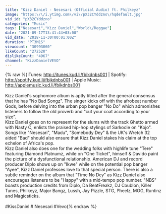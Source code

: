 ```yaml
---
title: "Kizz Daniel - Nesesari (Official Audio) ft. Philkeyz"
image: "https:\/\/i.ytimg.com\/vi\/pX32CYddzno\/hqdefault.jpg"
vid_id: "pX32CYddzno"
categories: "Music"
tags: ["Nesesari","Kizz Daniel","World\/Reggae"]
date: "2021-09-17T13:41:44+03:00"
vid_date: "2018-11-30T00:01:00Z"
duration: "PT3M1S"
viewcount: "30993060"
likeCount: "272520"
dislikeCount: "4967"
channel: "KizzDanielVEVO"
---
```

{% raw %}iTunes: <a rel="nofollow" target="blank" href="http://itunes.kud.li/fbikdnbs001">http://itunes.kud.li/fbikdnbs001</a> | Spotify: <a rel="nofollow" target="blank" href="http://spotify.kud.li/fbikdnbs001">http://spotify.kud.li/fbikdnbs001</a> | Apple Music: <a rel="nofollow" target="blank" href="http://applemusic.kud.li/fbikdnbs001">http://applemusic.kud.li/fbikdnbs001</a><br /><br />Kizz Daniel's sophomore album is aptly titled after the general consensus that he has &quot;No Bad Songz&quot;. The singer kicks off with the afrobeat number Gods, before delving into the urban pop banger &quot;No Do&quot; which admonishes listeners to follow the old proverb and &quot;cut your coat according to your size&quot;.<br />Kizz Daniel goes on to represent for the slums with the track Ghetto armed with Nasty C, enlists the praised hip-hop stylings of Sarkodie on &quot;Kojo&quot;. Songs like &quot;Nesesari&quot;, &quot;Madu&quot;, &quot;Somebody Dey&quot; &amp; the UK's Wretch 32 aided &quot;Bad&quot; should also ensure that Kizz Daniel stakes his claim at the top echelon of Africa's pop.<br />Kizz Daniel also does one for the wedding folks with highlife tune &quot;Tere&quot; featuring Diamond Platnumz, while on &quot;One Ticket&quot;, himself &amp; Davido paint the picture of a dysfunctional relationship. American DJ and record producer Diplo shows up on &quot;Ikwe&quot; while on the potential pop banger &quot;Ayee&quot;, Kizz Daniel professes love to that special person. There is also a subtle reminder on the album that &quot;Time No Dey&quot; as Kizz Daniel also encourages listeners to be &quot;Happy&quot; with a mid-tempo pop number. &quot;NBS&quot; boasts production credits from Diplo, Da BeatFreakz, DJ Coublon, Killer Tunes, Philkeyz, Major Bangz, Lussh, Jay Pizzle, STG, Pheelz, MOG, Runtinz and Magicsticks.<br /><br />#KissDaniel # Nesesari #Vevo{% endraw %}
